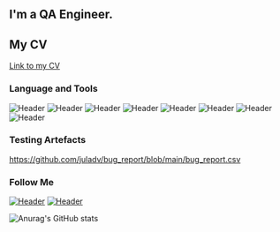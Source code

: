 ## I'm a QA Engineer. 
## 
## My CV
[Link to my CV](https://github.com/juladv/juladv/raw/main/Julia_Lapina_CV_QA.pages)

### Language and Tools
![Header](https://img.shields.io/badge/Jira-090909?style=for-the-badge&logo=jira&logoColor=136be1)
![Header](https://img.shields.io/badge/Postman-090909?style=for-the-badge&logo=postman&logoColor=f76935)
![Header](https://img.shields.io/badge/Swagger-090909?style=for-the-badge&logo=swagger&logoColor=7ede2b)
![Header](https://img.shields.io/badge/Github-090909?style=for-the-badge&logo=github&logoColor=8cc4d7)
![Header](https://img.shields.io/badge/MySQL-090909?style=for-the-badge&logo=mysql&logoColor=00618a)
![Header](https://img.shields.io/badge/DevTools-090909?style=for-the-badge&logo=googlechrome&logoColor=2674f2)
![Header](https://img.shields.io/badge/AndroidStudio-090909?style=for-the-badge&logo=androidstudio&logoColor=3ad07d)
![Header](https://img.shields.io/badge/CharlesProxy-090909?style=for-the-badge&logo=charlesproxy&logoColor=8cc4d7)

### Testing Artefacts
https://github.com/juladv/bug_report/blob/main/bug_report.csv

### Follow Me
[![Header](https://img.shields.io/badge/Telegram-090909?style=for-the-badge&logo=telegram&logoColor=31a5db)](TBD)
[![Header](https://img.shields.io/badge/Linkedin-090909?style=for-the-badge&logo=linkedin&logoColor=0073b1)](hTBD)

![Anurag's GitHub stats](https://github-readme-stats.vercel.app/api?username=juladv&show_icons=true&theme=radical)
